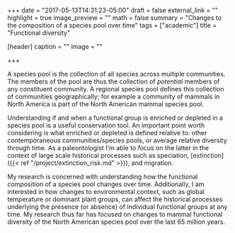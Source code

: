 +++
date = "2017-05-13T14:31:23-05:00"
draft = false
external_link = ""
highlight = true
image_preview = ""
math = false
summary = "Changes to the composition of a species pool over time"
tags = ["academic"]
title = "Functional diversity"

[header]
  caption = ""
  image = ""

+++

A species pool is the collection of all species across multiple communities. The members of the pool are thus the collection of *potential* members of any constituent community. A regional species pool defines this collection of communities geographically; for example a community of mammals in North America is part of the North American mammal species pool. 

Understanding if and when a functional group is enriched or depleted in a species pool is a useful conservation tool. An important point worth considering is what enriched or depleted is defined relative to: other contemporaneous communities/species pools, or average relative diversity through time. As a paleontologist I'm able to focus on the latter in the context of large scale historical processes such as speciation, [extinction]({{< ref "/project/extinction_risk.md" >}}), and migration.

My research is concerned with understanding how the functional composition of a species pool changes over time. Additionally, I am interested in how changes to environmental context, such as global temperature or dominant plant groups, can affect the historical processes underlying the presence (or absence) of individual functional groups at any time. My research thus far has focused on changes to mammal functional diversity of the North American species pool over the last 65 million years.



